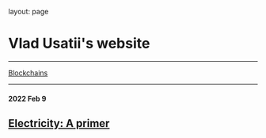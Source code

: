 layout: page

# Vlad Usatii's website

---

[Blockchains](blockchains.md)

---

#### 2022 Feb 9

## [Electricity: A primer](electricity.md)
